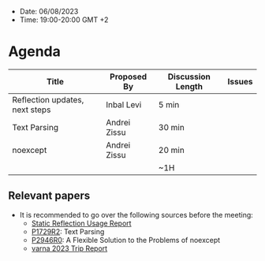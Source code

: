 * Date: 06/08/2023
* Time: 19:00-20:00 GMT +2

# Agenda

| Title | Proposed By | Discussion Length | Issues       |
|----------|-------------|-------------|----------------|
| Reflection updates, next steps | Inbal Levi | 5 min | |
| Text Parsing | Andrei Zissu | 30 min   |   |
| noexcept | Andrei Zissu | 20 min   |   |
|                     |   | ~1H      |   |

## Relevant papers

* It is recommended to go over the following sources before the meeting:
  * [Static Reflection Usage Report](https://docs.google.com/document/d/1yph7qXXev6U77u2ODOY-xhEkXW611yRt/edit?usp=share_link&ouid=104773479574624321244&rtpof=true&sd=true)
  * [P1729R2](https://www.open-std.org/jtc1/sc22/wg21/docs/papers/2023/p1729r2.html): Text Parsing
  * [P2946R0](https://www.open-std.org/jtc1/sc22/wg21/docs/papers/2023/p1729r2.html): A Flexible Solution to the Problems of noexcept
  * [varna 2023 Trip Report](https://www.reddit.com/r/cpp/comments/14h4ono/202306_varna_iso_c_committee_trip_report_first/)
